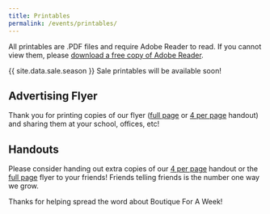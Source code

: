 ```yaml
---
title: Printables
permalink: /events/printables/
---
```


All printables are .PDF files and require Adobe Reader to read. If you cannot view them, please [download a free copy of Adobe Reader](http://www.adobe.com/products/acrobat/readstep2.html).

{{ site.data.sale.season }} Sale printables will be available soon!

## Advertising Flyer

Thank you for printing copies of our flyer ([full page](/pdf/BFAW-Full.pdf) or [4 per page](/pdf/BFAW-4.pdf) handout) and sharing them at your school, offices, etc!

## Handouts

Please consider handing out extra copies of our [4 per page](/pdf/BFAW-4.pdf) handout or the [full page](/pdf/BFAW-Full.pdf) flyer to your friends! Friends telling friends is the number one way we grow.

Thanks for helping spread the word about Boutique For A Week!

